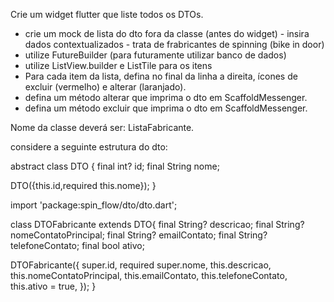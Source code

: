 Crie um widget flutter que liste todos os DTOs. 
- crie um mock de lista do dto fora da classe (antes do widget) - insira dados contextualizados - trata de frabricantes de spinning (bike in door)
- utilize FutureBuilder (para futuramente utilizar banco de dados)
- utilize ListView.builder e ListTile para os itens
- Para cada item da lista, defina no final da linha a direita, ícones de excluir  (vermelho) e alterar (laranjado).
- defina um método alterar que imprima o dto em ScaffoldMessenger.
- defina um método excluir que imprima o dto em ScaffoldMessenger.

Nome da classe deverá ser: ListaFabricante.

considere a seguinte estrutura do dto:

abstract class DTO {
  final int? id;
  final String nome;

  DTO({this.id,required this.nome});
}

import 'package:spin_flow/dto/dto.dart';

class DTOFabricante extends DTO{
  final String? descricao;
  final String? nomeContatoPrincipal;
  final String? emailContato;
  final String? telefoneContato;
  final bool ativo;

  DTOFabricante({
    super.id,
    required super.nome,
    this.descricao,
    this.nomeContatoPrincipal,
    this.emailContato,
    this.telefoneContato,
    this.ativo = true,
  });
}